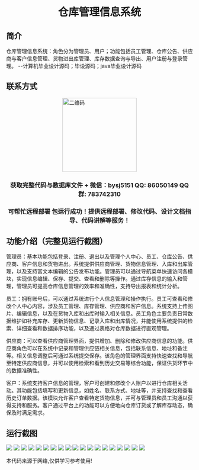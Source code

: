<p><h1 align="center">仓库管理信息系统</h1></p>

## 简介
仓库管理信息系统：角色分为管理员、用户；功能包括员工管理、仓库公告、供应商与客户信息管理、货物进出库管理、库存数据查询与导出、用户注册与登录管理。    --计算机毕业设计源码；毕设源码；java毕业设计源码


## 联系方式
<img src="https://bs-1329754181.cos.ap-shanghai.myqcloud.com/wx.jpg" alt="二维码" style="display: block; margin: 0 auto;" width="200px">
<p><h3 align="center">获取完整代码与数据库文件 + 微信：bysj5151 QQ: 86050149 QQ群: 783742310</h3></p>
<p><h3 align="center">可帮忙远程部署 包运行成功！提供远程部署、修改代码、设计文档指导、代码讲解等服务！</h3></p>

## 功能介绍（完整见运行截图）
管理员：基本功能包括登录、注册、退出以及管理个人中心、员工、仓库公告、供应商、客户信息和货物进出。系统提供供应商管理、货物信息管理、入库和出库管理，以及支持富文本编辑的公告发布功能。管理员可以通过导航菜单快速访问各模块，实现信息编辑、保存、提交、查看和删除等操作。通过库存信息的输入和管理，管理员可提高仓库信息管理的效率和准确性，支持导出报表和统计分析。

员工：拥有账号后，可以通过系统进行个人信息管理和操作执行。员工可查看和修改个人中心内容，涉及员工管理、库存管理、供应商和客户信息。系统支持上传图片、编辑信息，以及在货物入库和出库时输入相关信息。员工角色主要负责日常数据维护如补充库存、更新货物信息、记录入库和出库情况，并能使用系统提供的检索、详细查看和数据排序功能，以及通过表格对仓库数据进行直观管理。

供应商：可以查看供应商管理界面，提供增加、删除和修改供应商信息的功能。供应商角色可以在系统中记录和管理供应链相关信息，包括联系信息、地址和备注等。相关信息调整后可通过系统提交保存。该角色的管理界面支持快速查找和导航至特定供应商信息，并可以使用检索和看到历史交易等综合功能，保证供货环节中的数据准确性。

客户：系统支持客户信息的管理，客户可创建和修改个人账户以进行仓库相关活动。其功能包括填写和更新信息，如姓名、联系方式、地址等，并支持查找和查看历史订单数据。该模块允许客户查看特定货物信息，并可与管理员和员工沟通以获得支持和服务。客户通过平台上的功能可以方便地向仓库订货或了解库存动态，确保及时满足需求。


## 运行截图
![](https://bs-1329754181.cos.ap-shanghai.myqcloud.com/ssm/WarehouseManagementSystem/img/001.jpg)
![](https://bs-1329754181.cos.ap-shanghai.myqcloud.com/ssm/WarehouseManagementSystem/img/002.jpg)
![](https://bs-1329754181.cos.ap-shanghai.myqcloud.com/ssm/WarehouseManagementSystem/img/003.jpg)
![](https://bs-1329754181.cos.ap-shanghai.myqcloud.com/ssm/WarehouseManagementSystem/img/004.jpg)
![](https://bs-1329754181.cos.ap-shanghai.myqcloud.com/ssm/WarehouseManagementSystem/img/005.jpg)
![](https://bs-1329754181.cos.ap-shanghai.myqcloud.com/ssm/WarehouseManagementSystem/img/006.jpg)
![](https://bs-1329754181.cos.ap-shanghai.myqcloud.com/ssm/WarehouseManagementSystem/img/007.jpg)
![](https://bs-1329754181.cos.ap-shanghai.myqcloud.com/ssm/WarehouseManagementSystem/img/008.jpg)
![](https://bs-1329754181.cos.ap-shanghai.myqcloud.com/ssm/WarehouseManagementSystem/img/009.jpg)
![](https://bs-1329754181.cos.ap-shanghai.myqcloud.com/ssm/WarehouseManagementSystem/img/010.jpg)
![](https://bs-1329754181.cos.ap-shanghai.myqcloud.com/ssm/WarehouseManagementSystem/img/011.jpg)
![](https://bs-1329754181.cos.ap-shanghai.myqcloud.com/ssm/WarehouseManagementSystem/img/012.jpg)
![](https://bs-1329754181.cos.ap-shanghai.myqcloud.com/ssm/WarehouseManagementSystem/img/013.jpg)
![](https://bs-1329754181.cos.ap-shanghai.myqcloud.com/ssm/WarehouseManagementSystem/img/014.jpg)
![](https://bs-1329754181.cos.ap-shanghai.myqcloud.com/ssm/WarehouseManagementSystem/img/015.jpg)
![](https://bs-1329754181.cos.ap-shanghai.myqcloud.com/ssm/WarehouseManagementSystem/img/016.jpg)
![](https://bs-1329754181.cos.ap-shanghai.myqcloud.com/ssm/WarehouseManagementSystem/img/017.jpg)
![](https://bs-1329754181.cos.ap-shanghai.myqcloud.com/ssm/WarehouseManagementSystem/img/018.jpg)
![](https://bs-1329754181.cos.ap-shanghai.myqcloud.com/ssm/WarehouseManagementSystem/img/019.jpg)

<p>本代码来源于网络,仅供学习参考使用!</p>
